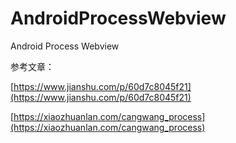# AndroidProcessWebview

Android Process Webview

参考文章：

[https://www.jianshu.com/p/60d7c8045f21](https://www.jianshu.com/p/60d7c8045f21)

[https://xiaozhuanlan.com/cangwang_process](https://xiaozhuanlan.com/cangwang_process)
